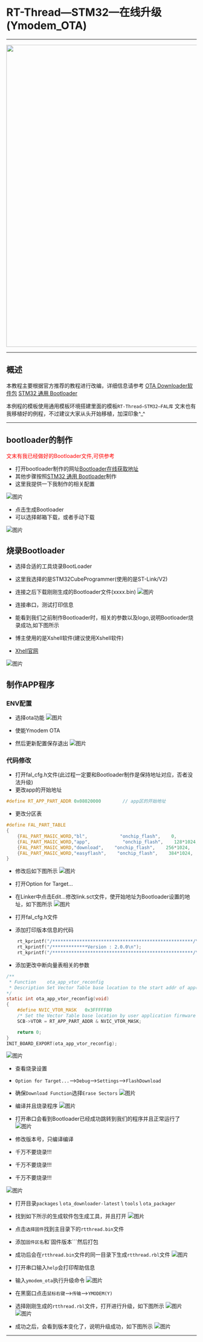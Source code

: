 # RT-Thread—STM32—在线升级(Ymodem_OTA)

---

<div align=center><a href="https://gitee.com/iotxiaohu/blog">
    <img width="800" src="https://gitee.com/iotxiaohu/image/raw/master/gitee_vx/gitee_vx.png"/>
</a></div>

---

## 概述

本教程主要根据官方推荐的教程进行改编，详细信息请参考
[OTA Downloader软件包](http://packages.rt-thread.org/itemDetail.html?package=ota_downloader)
[STM32 通用 Bootloader](https://www.rt-thread.org/document/site/application-note/system/rtboot/an0028-rtboot/)

本例程的模板使用通用模板环境搭建里面的模板`RT-Thread—STM32—FAL库`
文末也有我移植好的例程，不过建议大家从头开始移植，加深印象\^\_\^

---

## bootloader的制作

<font color=#ff0000> 文末有我已经做好的Bootloader文件,可供参考</font>

- 打开bootloader制作的网址[Bootloader在线获取地址](http://iot.rt-thread.com)
- 其他步骤按照[STM32 通用 Bootloader](https://www.rt-thread.org/document/site/application-note/system/rtboot/an0028-rtboot/)制作
- 这里我提供一下我制作的相关配置

![图片](1.jpg)

- 点击生成Bootloader
- 可以选择邮箱下载，或者手动下载

![图片](2.jpg)

## 烧录Bootloader

- 选择合适的工具烧录BootLoader
- 这里我选择的是STM32CubeProgrammer(使用的是ST-Link/V2)
- 连接之后下载刚刚生成的Bootloader文件(xxxx.bin)
![图片](3.jpg)

- 连接串口，测试打印信息
- 能看到我们之前制作Bootloader时，相关的参数以及logo,说明Bootloader烧录成功,如下图所示
- 博主使用的是Xshell软件(建议使用Xshell软件)
- [Xhell官网](]https://www.netsarang.com/zh/xshell/)

![图片](4.jpg)

## 制作APP程序

### ENV配置

- 选择ota功能
![图片](5.jpg)

- 使能Ymodem OTA
- 然后更新配置保存退出
![图片](6.jpg)

### 代码修改

- 打开fal_cfg.h文件(此过程一定要和Bootloader制作是保持地址对应，否者没法升级)
- 更改app的开始地址

```c
#define RT_APP_PART_ADDR 0x08020000        // app区的开始地址
```

- 更改分区表

```c
#define FAL_PART_TABLE                                                               \
{                                                                                    \
    {FAL_PART_MAGIC_WORD,"bl",            "onchip_flash",    0,            128*1024,    0}, \
    {FAL_PART_MAGIC_WORD,"app",            "onchip_flash",    128*1024,    128*1024,    0}, \
    {FAL_PART_MAGIC_WORD,"download",    "onchip_flash",    256*1024,    128*1024,    0}, \
    {FAL_PART_MAGIC_WORD,"easyflash",    "onchip_flash",    384*1024,    128*1024,    0}, \
}
```

- 修改后如下图所示
![图片](7.jpg)

- 打开Option for Target...
- 在Linker中点击Edit...修改link.sct文件，使开始地址为Bootloader设置的地址，如下图所示
![图片](8.jpg)

- 打开fal_cfg.h文件
- 添加打印版本信息的代码

```c
    rt_kprintf("/****************************************************/\n");
    rt_kprintf("/*************Version : 2.0.0\n");
    rt_kprintf("/****************************************************/\n");
```

- 添加更改中断向量表相关的参数

```c
/**
 * Function    ota_app_vtor_reconfig
 * Description Set Vector Table base location to the start addr of app(RT_APP_PART_ADDR).
*/
static int ota_app_vtor_reconfig(void)
{
    #define NVIC_VTOR_MASK   0x3FFFFF80
    /* Set the Vector Table base location by user application firmware definition */
    SCB->VTOR = RT_APP_PART_ADDR & NVIC_VTOR_MASK;

    return 0;
}
INIT_BOARD_EXPORT(ota_app_vtor_reconfig);
```

![图片](9.jpg)

- 查看烧录设置
- ```Option for Target...```-->```Debug```-->```Settings```-->```FlashDownload```
- 确保```Download Function```选择```Erase Sectors```
![图片](10.jpg)

- 编译并且烧录程序
![图片](11.jpg)

- 打开串口会看到Bootloader已经成功跳转到我们的程序并且正常运行了
![图片](12.jpg)

- 修改版本号，只编译编译
- 千万不要烧录!!!
- 千万不要烧录!!!
- 千万不要烧录!!!

![图片](13.jpg)

- 打开目录`packages` \ `ota_downloader-latest` \ `tools` \ `ota_packager`
- 找到如下所示的生成软件包生成工具，并且打开
![图片](14.jpg)

- 点击`选择固件`找到主目录下的`rtthread.bin`文件
- 添加`固件区名`和`固件版本```然后打包
- 成功后会在`rtthread.bin`文件的同一目录下生成`rtthread.rbl`文件
![图片](15.jpg)

- 打开串口输入`help`会打印帮助信息
- 输入`ymodem_ota`执行升级命令
![图片](16.jpg)

- 在黑窗口点击`鼠标右键`-->`传输`-->`YMODEM(Y)`
- 选择刚刚生成的```rtthread.rbl```文件，打开进行升级，如下图所示
![图片](17.jpg)
![图片](18.jpg)

- 成功之后，会看到版本变化了，说明升级成功，如下图所示
![图片](19.jpg)

---
